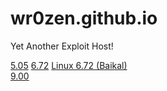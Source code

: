 # wr0zen.github.io
Yet Another Exploit Host!

<a href="https://wr0zen.github.io/phwoar/index.html">5.05</a> <a href="https://wr0zen.github.io/phive/index.html">6.72</a> <a href="https://wr0zen.github.io/baikal/index.html">Linux 6.72 (Baikal)</a> <br> <a href="https://wr0zen.github.io/leeful900/index.html">9.00</a>


